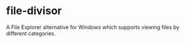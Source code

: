 # file-divisor
A File Explorer alternative for Windows which supports viewing files by different categories.
